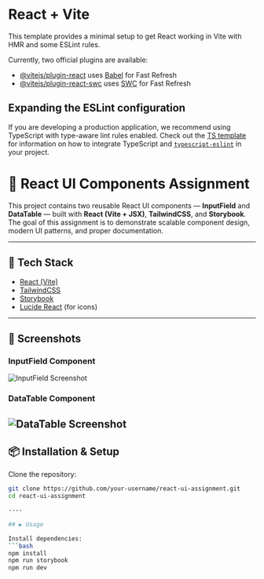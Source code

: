 # React + Vite

This template provides a minimal setup to get React working in Vite with HMR and some ESLint rules.

Currently, two official plugins are available:

- [@vitejs/plugin-react](https://github.com/vitejs/vite-plugin-react/blob/main/packages/plugin-react) uses [Babel](https://babeljs.io/) for Fast Refresh
- [@vitejs/plugin-react-swc](https://github.com/vitejs/vite-plugin-react/blob/main/packages/plugin-react-swc) uses [SWC](https://swc.rs/) for Fast Refresh

## Expanding the ESLint configuration

If you are developing a production application, we recommend using TypeScript with type-aware lint rules enabled. Check out the [TS template](https://github.com/vitejs/vite/tree/main/packages/create-vite/template-react-ts) for information on how to integrate TypeScript and [`typescript-eslint`](https://typescript-eslint.io) in your project.
# 🎨 React UI Components Assignment

This project contains two reusable React UI components — **InputField** and **DataTable** — built with **React (Vite + JSX)**, **TailwindCSS**, and **Storybook**.  
The goal of this assignment is to demonstrate scalable component design, modern UI patterns, and proper documentation.  

---

## 🚀 Tech Stack
- [React (Vite)](https://vitejs.dev/)
- [TailwindCSS](https://tailwindcss.com/)
- [Storybook](https://storybook.js.org/)
- [Lucide React](https://lucide.dev/) (for icons)

---

## 📸 Screenshots

### InputField Component
![InputField Screenshot](screenshots/inputField.png)

### DataTable Component
![DataTable Screenshot](screenshots/datatable.png)
--------
## 📦 Installation & Setup

Clone the repository:
```bash
git clone https://github.com/your-username/react-ui-assignment.git
cd react-ui-assignment

----

## ▶️ Usage

Install dependencies:
```bash
npm install
npm run storybook
npm run dev

